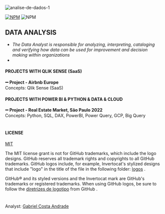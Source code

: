 ![analise-de-dados-1](https://github.com/GaabrielCoosta/Dataanalyse_projects/assets/108695592/dd8e24ab-9e36-4bab-b068-7b3e96781f1b)

[![NPM](https://img.shields.io/npm/l/react)](https://github.com/GaabrielCoosta/Changelle_HandTalk/blob/main/LICENSE)
![NPM](https://img.shields.io/static/v1?label=Python&message=3.10&color=<COLOR>&logo=python)

## DATA ANALYSIS

- *The Data Analyst is responsible for analyzing, interpreting, cataloging and verifying how data can be used for improvement and decision making within organizations*
- 
#### PROJECTS WITH QLIK SENSE (SaaS)

**:heavy_minus_sign: Project - Airbnb Europe**
<br>Concepts: Qlik Sense (SaaS)

#### PROJECTS WITH POWER BI & PYTHON & DATA & CLOUD

**:heavy_minus_sign: Project - Real Estate Market, São Paulo 2022**
<br>Concepts: Python, SQL, DAX, PowerBI, Power Query, GCP, Big Query
  
#

#### LICENSE

[MIT](https://github.com/desktop/desktop/blob/development/LICENSE)

The MIT license grant is not for GitHub trademarks, which include the logo designs. GitHub reserves all trademark rights and copyrights to all GitHub trademarks. GitHub logos include, for example, Invertocat's stylized designs that include "logo" in the title of the file in the following folder: [logos](https://github.com/desktop/desktop/tree/development/app/static/logos) .

GitHub® and its styled versions and the Invertocat mark are GitHub's trademarks or registered trademarks. When using GitHub logos, be sure to follow the [diretrizes de logotipo](https://github.com/logos) from GitHub .

#

Analyst: [Gabriel Costa Andrade](https://www.linkedin.com/in/gabriel-costa-andrade-590a17227/)
<br>
